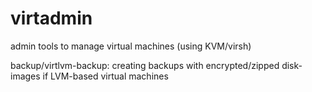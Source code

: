 virtadmin
=========

admin tools to manage virtual machines (using KVM/virsh)


backup/virtlvm-backup:
	creating backups with encrypted/zipped disk-images if LVM-based virtual
	machines
